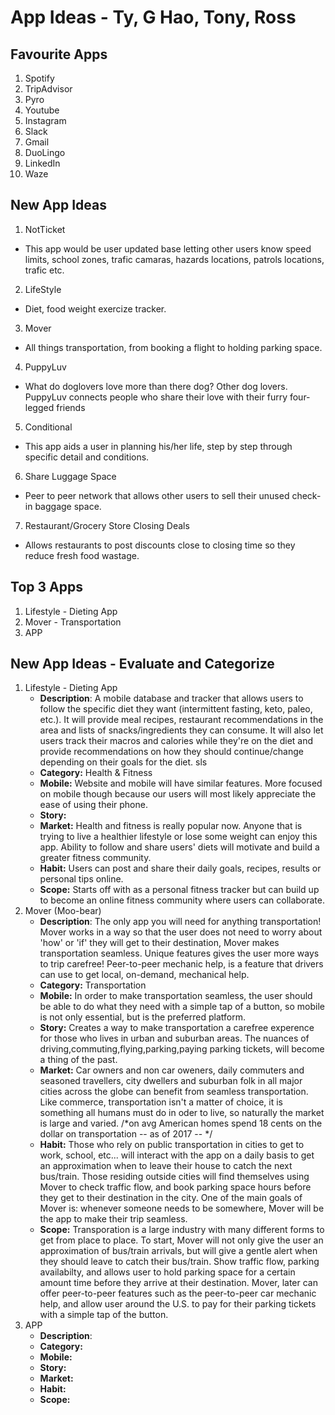 # App Ideas - Ty, G Hao, Tony, Ross

## Favourite Apps

1. Spotify
2. TripAdvisor
3. Pyro
4. Youtube
5. Instagram
6. Slack
7. Gmail
8. DuoLingo
9. LinkedIn
10. Waze

## New App Ideas
1. NotTicket
 * This app would be user updated base letting other users know speed limits, school zones, trafic camaras, hazards locations, patrols locations, trafic etc.

2. LifeStyle
 * Diet, food weight exercize tracker.

3. Mover
 * All things transportation, from booking a flight to holding parking space. 

4. PuppyLuv
 *  What do doglovers love more than there dog? Other dog lovers. PuppyLuv connects people who share their love with their furry four-legged friends 

5. Conditional
 *  This app aids a user in planning his/her life, step by step through specific detail and conditions. 

6. Share Luggage Space
 * Peer to peer network that allows other users to sell their unused check-in baggage space.

7. Restaurant/Grocery Store Closing Deals
 *  Allows restaurants to post discounts close to closing time so they reduce fresh food wastage.


## Top 3 Apps 

1. Lifestyle - Dieting App
2. Mover - Transportation
3. APP

## New App Ideas - Evaluate and Categorize
1. Lifestyle - Dieting App
   - **Description**: A mobile database and tracker that allows users to follow the specific diet they want (intermittent fasting, keto, paleo, etc.). It will  provide meal recipes, restaurant recommendations in the area and lists of snacks/ingredients they can consume. It will also let users track their macros and calories while they're on the diet and provide recommendations on how they should continue/change depending on their goals for the diet. sls
   - **Category:** Health & Fitness
   - **Mobile:** Website and mobile will have similar features. More focused on mobile though because our users will most likely appreciate the ease of using their phone.
   - **Story:** 
   - **Market:** Health and fitness is really popular now. Anyone that is trying to live a healthier lifestyle or lose some weight can enjoy this app. Ability to follow and share users' diets will motivate and build a greater fitness community. 
   - **Habit:** Users can post and share their daily goals, recipes, results or personal tips online.
   - **Scope:** Starts off with as a personal fitness tracker but can build up to become an online fitness community where users can collaborate.
2. Mover (Moo-bear)
   - **Description**: The only app you will need for anything transportation! Mover works in a way so that the user does not need to worry about 'how' or 'if' they will get to their destination, Mover makes transportation seamless. Unique features gives the user more ways to trip carefree! Peer-to-peer mechanic help, is a feature that drivers can use to get local, on-demand, mechanical help. 
   - **Category:** Transportation 
   - **Mobile:** In order to make transportation seamless, the user should be able to do what they need with a simple tap of a button, so mobile is not only essential, but is the preferred platform.
   - **Story:** Creates a way to make transportation a carefree experence for those who lives in urban and suburban areas. The nuances of driving,commuting,flying,parking,paying parking tickets, will become a thing of the past. 
   - **Market:** Car owners and non car oweners, daily commuters and seasoned travellers, city dwellers and suburban folk in all major cities across the globe can benefit from seamless transportation. Like commerce, transportation isn't a matter of choice, it is something all humans must do in oder to live, so naturally the market is large and varied. /*on avg American homes spend 18 cents on the dollar on transportation -- as of 2017 -- */
   - **Habit:** Those who rely on public transportation in cities to get to work, school, etc... will interact with the app on a daily basis to get an approximation when to leave their house to catch the next bus/train. Those residing outside cities will find themselves using Mover to check traffic flow, and book parking space hours before they get to their destination in the city. One of the main goals of Mover is: whenever someone needs to be somewhere, Mover will be the app to make their trip seamless.
   - **Scope:** Transporation is a large industry with many different forms to get from place to place. To start, Mover will not only give the user an approximation of bus/train arrivals, but will give a gentle alert when they should leave to catch their bus/train. Show traffic flow, parking availabilty, and allows user to hold parking space for a certain amount time before they arrive at their destination. Mover, later can offer peer-to-peer features such as the peer-to-peer car mechanic help, and allow user around the U.S. to pay for their parking tickets with a simple tap of the button.
3. APP
   - **Description**: 
   - **Category:** 
   - **Mobile:** 
   - **Story:** 
   - **Market:** 
   - **Habit:** 
   - **Scope:**
